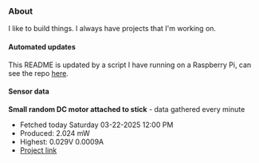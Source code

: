 ### About
I like to build things. I always have projects that I'm working on.

#### Automated updates
This README is updated by a script I have running on a Raspberry Pi, can see the repo [here](https://github.com/jdc-cunningham/raspi-git-repo-updater).

#### Sensor data


**Small random DC motor attached to stick** - data gathered every minute
- Fetched today Saturday 03-22-2025 12:00 PM
- Produced: 2.024 mW
- Highest: 0.029V 0.0009A
- [Project link](https://github.com/jdc-cunningham/turbine-raspi)